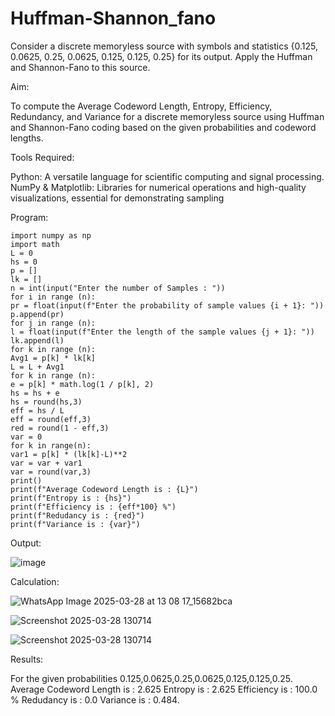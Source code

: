 # Huffman-Shannon_fano
Consider a discrete memoryless source with symbols and statistics {0.125, 0.0625, 0.25, 0.0625, 0.125, 0.125, 0.25} for its output. 
Apply the Huffman and Shannon-Fano to this source. 

Aim:

To compute the Average Codeword Length, Entropy, Efficiency, Redundancy, and Variance
for a discrete memoryless source using Huffman and Shannon-Fano coding based on the
given probabilities and codeword lengths.

Tools Required:

Python: A versatile language for scientific computing and signal processing.
NumPy & Matplotlib: Libraries for numerical operations and high-quality visualizations,
essential for demonstrating sampling

Program:
```
import numpy as np
import math
L = 0
hs = 0
p = []
lk = []
n = int(input("Enter the number of Samples : "))
for i in range (n):
pr = float(input(f"Enter the probability of sample values {i + 1}: "))
p.append(pr)
for j in range (n):
l = float(input(f"Enter the length of the sample values {j + 1}: "))
lk.append(l)
for k in range (n):
Avg1 = p[k] * lk[k]
L = L + Avg1
for k in range (n):
e = p[k] * math.log(1 / p[k], 2)
hs = hs + e
hs = round(hs,3)
eff = hs / L
eff = round(eff,3)
red = round(1 - eff,3)
var = 0
for k in range(n):
var1 = p[k] * (lk[k]-L)**2
var = var + var1
var = round(var,3)
print()
print(f"Average Codeword Length is : {L}")
print(f"Entropy is : {hs}")
print(f"Efficiency is : {eff*100} %")
print(f"Redudancy is : {red}")
print(f"Variance is : {var}")
```
Output:

![image](https://github.com/user-attachments/assets/31f2bd7d-586a-4e6b-9990-818153a96f5c)

Calculation:


![WhatsApp Image 2025-03-28 at 13 08 17_15682bca](https://github.com/user-attachments/assets/9aff5589-0307-4c1a-b38d-1a96f55d0560)

![Screenshot 2025-03-28 130714](https://github.com/user-attachments/assets/7240c2fb-7e9b-4ada-8533-5831367e9007)

![Screenshot 2025-03-28 130714](https://github.com/user-attachments/assets/082a5d95-290d-48e5-9d44-0785664769a2)

Results:

For the given probabilities 0.125,0.0625,0.25,0.0625,0.125,0.125,0.25.
Average Codeword Length is : 2.625
Entropy is : 2.625
Efficiency is : 100.0 %
Redudancy is : 0.0
Variance is : 0.484.
